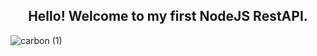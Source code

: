 <h2 align="center">Hello! Welcome to my first NodeJS RestAPI.</h3>


![carbon (1)](https://user-images.githubusercontent.com/83475962/188480096-c7e0e082-955d-49e1-8127-c214a57de80c.png)
